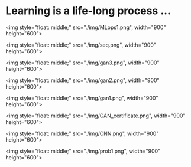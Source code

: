 # Learning is a life-long process ... 



<style>
img {
  border: 1px solid #ddd;
  border-radius: 4px;
  padding: 5px;
  width: 640px;
  float: center
}
</style>


<img style="float: middle;" src="./img/MLops1.png", width="900" height="600">

<img style="float: middle;" src="./img/seq.png", width="900" height="600">

<img style="float: middle;" src="./img/gan3.png", width="900" height="600">

<img style="float: middle;" src="./img/gan2.png", width="900" height="600">

<img style="float: middle;" src="./img/gan1.png", width="900" height="600">

<img style="float: middle;" src="./img/GAN_certificate.png", width="900" height="600">

<img style="float: middle;" src="./img/CNN.png", width="900" height="600">

<img style="float: middle;" src="./img/prob1.png", width="900" height="600">